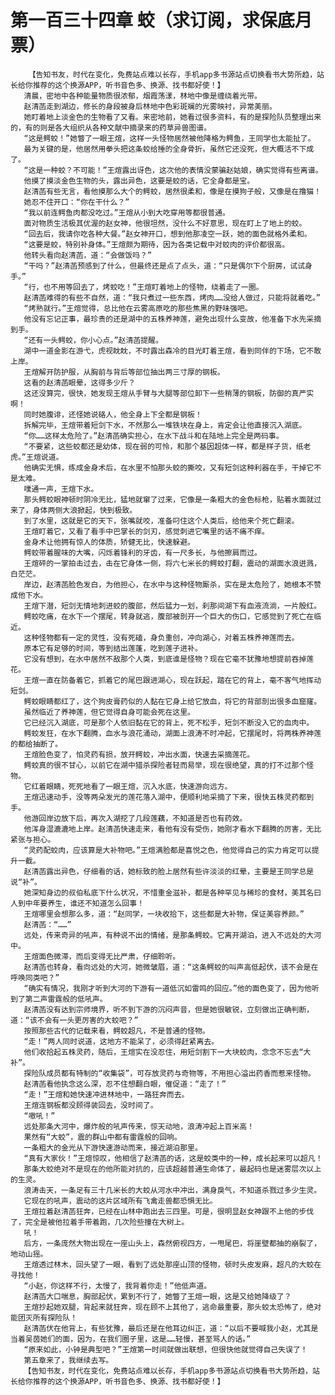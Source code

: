 # 第一百三十四章 蛟（求订阅，求保底月票）
        【告知书友，时代在变化，免费站点难以长存，手机app多书源站点切换看书大势所趋，站长给你推荐的这个换源APP，听书音色多、换源、找书都好使！】
       清晨，密地中各种能量物质很浓郁，烟霞荡漾，林地中像是缠绕着光带。
       赵清菡走到湖边，修长的身段被身后林地中色彩斑斓的光雾映衬，异常美丽。
       她盯着地上淡金色的生物看了又看。来密地前，她看过很多资料，有的是探险队员整理出来的，有的则是各大组织从各种文献中摘录来的药草异兽图谱。
       “这是鳄蛟！”她瞥了一眼王煊，这样一头怪物居然被他降格为鳄鱼，王同学也太能扯了。
       最为关键的是，他居然用拳头把这条蛟给捶的全身骨折，虽然它还没死，但大概活不下成了。
       “这是一种蛟？不可能！”王煊露出讶色，这次他的表情没蒙骗赵姑娘，确实觉得有些离谱。
       他摸了摸淡金色生物的头，露出异色，这要是蛟的话，它全身都是宝。
       赵清菡有些无言，看他摸那么大个的鳄蛟，居然很柔和，像是在摸狗子般，又像是在撸猫！
       她忍不住开口：“你在干什么？”
       “我以前连鳄鱼肉都没吃过。”王煊从小到大吃穿用等都很普通。
       面对物质生活极其优渥的赵女神，他很坦然，没什么不好意思，现在盯上了地上的蛟。
       “回去后，我请你吃各种大餐。”赵女神开口，想到他那凌空一跃，她的面色就格外柔和。
       “这要是蛟，特别补身体。”王煊颇为期待，因为各类记载中对蛟肉的评价都很高。
       他转头看向赵清菡，道：“会做饭吗？”
       “干吗？”赵清菡预感到了什么，但最终还是点了点头，道：“只是偶尔下个厨房，试试身手。”
       “行，也不用等回去了，烤蛟吃！”王煊盯着地上的怪物，绕着走了一圈。
       赵清菡难得的有些不自然，道：“我只煮过一些东西，烤肉……没给人做过，只能将就着吃。”
       “烤熟就行。”王煊觉得，总比他在云雾高原吃的那些焦黑的野味强吧。
       他没有忘记正事，最珍贵的还是湖中的五株养神莲，避免出现什么变故，他准备下水先采摘到手。
       “还有一头鳄蛟，你小心点。”赵清菡提醒。
       湖中一道金影在游弋，虎视眈眈，不时露出森冷的目光盯着王煊，看到同伴的下场，它不敢上岸。
       王煊解开防护服，从胸前与背后等部位抽出两三寸厚的钢板。
       这看的赵清菡眼晕，这得多少斤？
       这还没算完，很快，她发现王煊从手臂与大腿等部位卸下一些稍薄的钢板，防御的真严实啊！
       同时她腹诽，还怪她说硌人，他全身上下全都是钢板！
       拆解完毕，王煊带着短剑下水，不然那么一堆铁块在身上，肯定会让他直接沉入湖底。
       “你……这样太危险了。”赵清菡确实担心，在水下战斗和在陆地上完全是两码事。
       “不要紧，这些蛟都还是幼体，现在弱的可怜，和那个基因超体一样，都是样子货，纸老虎。”王煊说道。
       他确实无惧，练成金身术后，在水里不怕那头蛟的撕咬，又有短剑这种利器在手，干掉它不是太难。
       噗通一声，王煊下水。
       那头鳄蛟眼神顿时阴冷无比，猛地就窜了过来，它像是一条粗大的金色标枪，贴着水面就过来了，身体两侧大浪掀起，快到极致。
       到了水里，这就是它的天下，张嘴就咬，准备叼住这个人类后，给他来个死亡翻滚。
       王煊盯着它，又看了看手中巴掌长的剑刃，感觉刺进它嘴里的话不痛不痒。
       金身术让他拥有惊人的体质，矫健无比，快速躲避。
       鳄蛟带着腥味的大嘴，闪烁着锋利的牙齿，有一尺多长，与他擦肩而过。
       王煊砰的一掌拍击过去，击在它身体一侧，将六七米长的鳄蛟打翻，震动的湖面水浪迸溅，白茫茫。
       岸边，赵清菡脸色发白，为他担心，在水中与这种怪物厮杀，实在是太危险了，她根本不赞成他下水。
       王煊下潜，短剑无情地刺进蛟的腹部，然后猛力一划，刹那间湖下有血液流淌，一片殷红。
       鳄蛟吃痛，在水下一个摆尾，转身就逃，腹部被剖开一个巨大的伤口，它感觉到了死亡在临近。
       这种怪物都有一定的灵性，没有死磕，身负重创，冲向湖心，对着五株养神莲而去。
       原本它有足够的时间，等到结出莲蓬，吃到莲子进补。
       它没有想到，在水中居然不敌那个人类，到底谁是怪物？现在它毫不犹豫地想提前吞掉莲花。
       王煊一直在防备着它，抓着它的尾巴跟进湖心，现在跃起，踏在它的背上，毫不客气地挥动短剑。
       鳄蛟眼睛都红了，这个狗皮膏药似的人黏在它身上给它放血，将它的背部剖出很多血窟窿。
       虽然临近了养神莲，但它觉得自身可能会死在这里。
       它已经沉入湖底，可是那个人依旧黏在它的背上，死不松手，短剑不断没入它的血肉中。
       鳄蛟发狂，在水下翻腾，血水与浪花涌动，湖面上浪涛不时冲起，它摆尾时，将两株养神莲的都给抽断了。
       王煊脸色变了，怕灵药有损，放开鳄蛟，冲出水面，快速去采摘莲花。
       鳄蛟真的很不甘心，以前它在湖中猎杀探险者轻而易举，现在很绝望，真的打不过那个怪物。
       它红着眼睛，死死地看了一眼王煊，沉入水底，快速游向远方。
       王煊迅速动手，没等两朵发光的莲花落入湖中，便顺利地采摘了下来，很快五株灵药都到手。
       他游回岸边放下后，再次入湖挖了几段莲藕，不知道是否也有药效。
       他浑身湿漉漉地上岸。赵清菡快速走来，看他有没有受伤，她刚才看水下翻腾的厉害，无比紧张与担心。
       “灵药配蛟肉，应该算是大补物吧。”王煊满脸都是喜悦之色，他觉得自己的实力肯定可以提升一截。
       赵清菡露出异色，仔细看的话，她标致的脸上居然有些许淡淡的红晕，主要是王同学总是说“补”。
       她深知身边的叔伯私底下什么状况，不惜重金滋补，都是各种罕见与稀珍的食材，美其名曰人到中年要养生，谁还不知道怎么回事！
       王煊哪里会想那么多，道：“赵同学，一块收拾下，这些都是大补物，保证美容养颜。”
       赵清菡：“……”
       远处，传来奇异的吼声，有种说不出的情绪，是那条鳄蛟。它离开湖泊，进入不远处的大河中。
       王煊面色微滞，而后变得无比严肃，仔细聆听。
       赵清菡也转身，看向远处的大河，她微皱眉，道：“这条鳄蛟的叫声高低起伏，该不会是在呼唤同类吧？”
       “确实有情况，我刚才听到大河的下游有一道低沉如雷鸣的回应。”他的面色变了，因为他听到了第二声雷霆般的低吼声。
       赵清菡没有达到宗师境界，听不到下游的沉闷声音，但是她很敏锐，立刻做出正确判断，道：“该不会有一头更厉害的大蛟吧？”
       按照那些古代的记载来看，鳄蛟超凡，不是普通的怪物。
       “走！”两人同时说道，这地方不能呆了，必须得赶紧离去。
       他们收拾起五株灵药，随后，王煊实在没忍住，用短剑割下一大块蛟肉，念念不忘去“大补”。
       探险队成员都有特制的“收集袋”，可存放灵药与奇物等，不用担心溢出药香而惹来怪物。
       赵清菡看他执念这么深，忍不住想翻白眼，催促道：“走了！”
       “走！”王煊和她快速冲进林地中，一路狂奔而去。
       王煊连钢板都没顾得装回去，没时间了。
       “嗷吼！”
       远处那条大河中，爆炸般的吼声传来，惊天动地，浪涛冲起上百米高！
       果然有“大蛟”，震的群山中都有雷霆般的回响。
       一条粗大的金光从下游快速游动而来，接近湖泊那里。
       “真有大家伙！”王煊惊叹，他相信了赵清菡的话，这是蛟类中的一种，成长起来可以超凡！
       那条大蛟绝对不是现在的他所能对抗的，应该超越普通生命体了，最起码也是迷雾层次以上的生灵。
       浪涛击天，一条足有三十几米长的大蛟从河水中冲出，满身戾气，不知道杀戮过多少生灵。
       它现在的吼声，震动的这片区域所有飞禽走兽都恐惧无比。
       王煊拉着赵清菡狂奔，已经在山林中跑出去三四里。可是，很明显赵女神跟不上他的步伐了，完全是被他拉着手带着跑，几次险些撞在大树上。
       吼！
       后方，一条庞然大物出现在一座山头上，森然俯视四方，一甩尾巴，将崖壁都抽的崩裂了，地动山摇。
       王煊透过林木，回头望了一眼，看到了远处那座山顶的怪物，顿时头皮发麻，超凡的大蛟在寻找他！
       “小赵，你这样不行，太慢了，我背着你走！”他低声道。
       赵清菡大口喘息，胸部起伏，累到不行了，她瞥了王煊一眼，这是又给她降级了？
       王煊抄起她双腿，背起来就狂奔，现在顾不上其他了，逃命最重要，那头蛟太恐怖了，绝对能团灭所有探险队！
       赵清菡伏在他背上，有些犹豫，最后还是在他耳边纠正，道：“以后不要喊我小赵，尤其是当着吴茵她们的面，因为，在我们圈子里，这是……轻慢，甚至骂人的话。”
       “原来如此，小钟是典型吧？”王煊第一时间就做出联想，但很快他就觉得自己失误了！
       第五章来了，我继续去写。
       【告知书友，时代在变化，免费站点难以长存，手机app多书源站点切换看书大势所趋，站长给你推荐的这个换源APP，听书音色多、换源、找书都好使！】